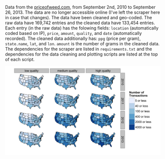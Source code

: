 Data from the [priceofweed.com](http://priceofweed.com), from September 2nd, 2010 to September 26, 2013. The data are no longer accessible online (I've left the scraper here in case that changes). The data have been cleaned and geo-coded. The raw data have 169,742 entries and the cleaned data have 133,454 entries. Each entry (in the raw data) has the folowing fields: `location` (automatically coded based on IP), `price`, `amount`, `quality`, and `date` (automatically recorded). The cleaned data additionally has: `ppg` (price per gram), `state.name`, `lat`, and `lon`. `amount` is the number of grams in the cleaned data. The dependencies for the scraper are listed in `requirements.txt` and the dependencies for the data cleaning and plotting scripts are listed at the top of each script.

![](./figures/density_map.png)
